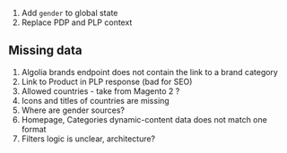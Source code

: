 1. Add `gender` to global state
2. Replace PDP and PLP context

## Missing data

1. Algolia brands endpoint does not contain the link to a brand category
2. Link to Product in PLP response (bad for SEO)
3. Allowed countries - take from Magento 2 ?
4. Icons and titles of countries are missing
5. Where are gender sources?
6. Homepage, Categories dynamic-content data does not match one format
7. Filters logic is unclear, architecture?
